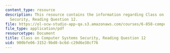 ```yaml
---
content_type: resource
description: This resource contains the information regarding Class on Computer Systems
  Security, Reading Question 12.
file: https://ol-ocw-studio-app-qa.s3.amazonaws.com/courses/6-858-computer-systems-security-fall-2014/900bfe0631529bd0bc6dc29d6e38cf76_MIT6_858F14_Reading12.pdf
file_type: application/pdf
resourcetype: Document
title: Class on Computer Systems Security, Reading Question 12
uid: 900bfe06-3152-9bd0-bc6d-c29d6e38cf76
---
```

